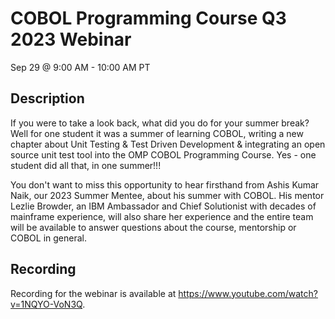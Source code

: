 # COBOL Programming Course Q3 2023 Webinar
Sep 29 @ 9:00 AM - 10:00 AM PT

## Description

If you were to take a look back, what did you do for your summer break? Well for one student it was a summer of learning COBOL, writing a new chapter about Unit Testing & Test Driven Development & integrating an open source unit test tool into the OMP COBOL Programming Course. Yes - one student did all that, in one summer!!! 

You don't want to miss this opportunity to hear firsthand from Ashis Kumar Naik, our 2023 Summer Mentee, about his summer with COBOL. His mentor Lezlie Browder, an IBM Ambassador and Chief Solutionist with decades of mainframe experience, will also share her experience and the entire team will be available to answer questions about the course, mentorship or COBOL in general. 

## Recording

Recording for the webinar is available at https://www.youtube.com/watch?v=1NQYO-VoN3Q.
